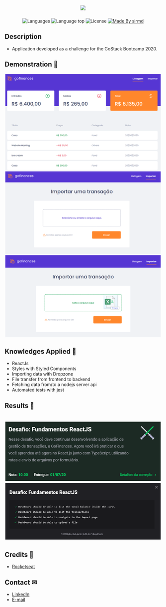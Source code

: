 <h1 align="center">
  <img width="250" src="src/assets/logo@3x.png"/>
</h1>

<p align="center">
  <img alt="Languages" title="Languages" src="https://img.shields.io/github/languages/count/sirmd/gostack-go-finance" />

  <img alt="Language top" title="Language top" title="Made By sirmd"  src="https://img.shields.io/github/languages/top/sirmd/gostack-go-finance" />

  <img alt="License" src="https://img.shields.io/static/v1?label=license&message=MIT&color=282A36">

  <a href="https://github.com/sirmd">
    <img alt="Made By sirmd" title="Made By sirmd" src="https://img.shields.io/badge/Made%20by-sirmd-blue" alt="Made by sirmd" />
  <a>
</p>

## Description
  - Application developed as a challenge for the GoStack Bootcamp 2020.


## Demonstration 📱
<p align="center">
  <img width="500" src=".github/listagem.png"/>
  <img width="500" src=".github/importar.png"/>
  <img width="500" src=".github/importando.png"/>
</p>

## Knowledges Applied 🚀
 - ReactJs
 - Styles with Styled Components
 - Importing data with Dropzone
 - File transfer from frontend to backend
 - Fetching data from/to a nodejs server api
 - Automated tests with jest
 
## Results 🤞
<h1 align="center">
  <img width="500" src=".github/tests1.png"/>
  <img width="500" src=".github/tests.png"/>
</h1>

## Credits 👏
  - <a target="_blank" href="https://rocketseat.com.br">Rocketseat</a>

## Contact ✉
  - <a target="_blank" href="https://www.linkedin.com/in/mateus-campos-deitos-42688864//">LinkedIn</a>
  - <a target="_blank" href="mailto:matdeitos@gmail.com">E-mail</a>
